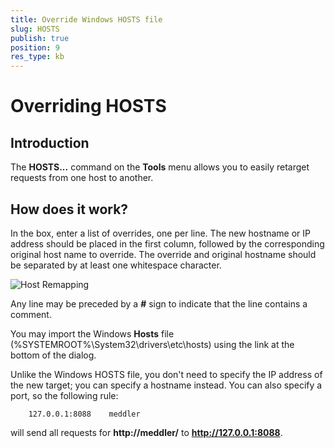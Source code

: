```yaml
---
title: Override Windows HOSTS file
slug: HOSTS
publish: true
position: 9
res_type: kb
---
```


Overriding HOSTS
================

Introduction
------------

The **HOSTS...** command on the **Tools** menu allows you to easily retarget requests from one host to another.

How does it work?
-----------------

In the box, enter a list of overrides, one per line. The new hostname or IP address should be placed in the first column, followed by the corresponding original host name to override. The override and original hostname should be separated by at least one whitespace character.

![Host Remapping][1]

Any line may be preceded by a **#** sign to indicate that the line contains a comment.

You may import the Windows **Hosts** file (%SYSTEMROOT%\System32\drivers\etc\hosts) using the link at the bottom of the dialog.

Unlike the Windows HOSTS file, you don't need to specify the IP address of the new target; you can specify a hostname instead. You can also specify a port, so the following rule:

		127.0.0.1:8088    meddler

will send all requests for **http://meddler/** to **http://127.0.0.1:8088**.

[1]: ../images/HOSTS/HOSTS.png
